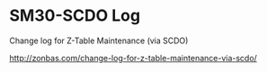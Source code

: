 # SM30-SCDO Log
Change log for Z-Table Maintenance (via SCDO)

http://zonbas.com/change-log-for-z-table-maintenance-via-scdo/
